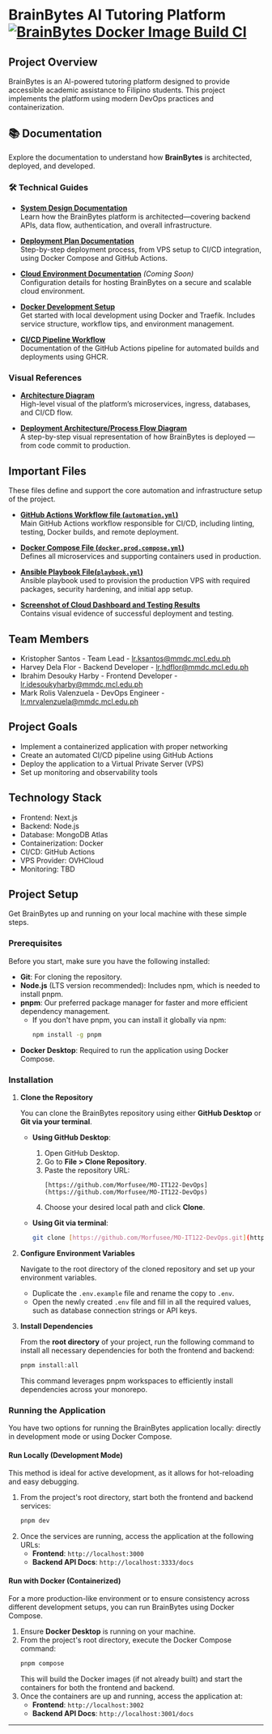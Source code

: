# BrainBytes AI Tutoring Platform [![BrainBytes Docker Image Build CI](https://github.com/Morfusee/MO-IT122-DevOps/actions/workflows/automation.yml/badge.svg)](https://github.com/Morfusee/MO-IT122-DevOps/actions/workflows/automation.yml)

## Project Overview

BrainBytes is an AI-powered tutoring platform designed to provide accessible academic assistance to Filipino students. This project implements the platform using modern DevOps practices and containerization.

## 📚 Documentation

Explore the documentation to understand how **BrainBytes** is architected, deployed, and developed.

### 🛠️ Technical Guides
- **[System Design Documentation](docs/system-design-documentation.md)**  
  Learn how the BrainBytes platform is architected—covering backend APIs, data flow, authentication, and overall infrastructure.

- **[Deployment Plan Documentation](docs/deployment-plan-documentation.md)**  
  Step-by-step deployment process, from VPS setup to CI/CD integration, using Docker Compose and GitHub Actions.

- **[Cloud Environment Documentation](docs/cloud-env-documentation.md)** _(Coming Soon)_  
  Configuration details for hosting BrainBytes on a secure and scalable cloud environment.

- **[Docker Development Setup](docs/docker-dev-setup.md)**  
  Get started with local development using Docker and Traefik. Includes service structure, workflow tips, and environment management.

- **[CI/CD Pipeline Workflow](docs/workflow-documentation.md)**  
  Documentation of the GitHub Actions pipeline for automated builds and deployments using GHCR.

### Visual References
- **[Architecture Diagram](docs/images/architecture.png)**  
  High-level visual of the platform’s microservices, ingress, databases, and CI/CD flow.

- **[Deployment Architecture/Process Flow Diagram](docs/images/deployment-process-flow.png)**  
   A step-by-step visual representation of how BrainBytes is deployed — from code commit to production.

## Important Files

These files define and support the core automation and infrastructure setup of the project.

- **[GitHub Actions Workflow file (`automation.yml`)](.github/workflows/automation.yml)**  
  Main GitHub Actions workflow responsible for CI/CD, including linting, testing, Docker builds, and remote deployment.

- **[Docker Compose File (`docker.prod.compose.yml`)](docker/compose.prod.yml)**  
  Defines all microservices and supporting containers used in production.

- **[Ansible Playbook File(`playbook.yml`)](ansible/playbooks/playbook.yml)**  
  Ansible playbook used to provision the production VPS with required packages, security hardening, and initial app setup.

- **[Screenshot of Cloud Dashboard and Testing Results](https://docs.google.com/document/d/1gfU2dtmo8PnKXEZZlr5iMl9UzHSvCOctWRax_l4ybCU/edit?usp=sharing)**  
  Contains visual evidence of successful deployment and testing.


## Team Members

- Kristopher Santos - Team Lead - lr.ksantos@mmdc.mcl.edu.ph
- Harvey Dela Flor - Backend Developer - lr.hdflor@mmdc.mcl.edu.ph
- Ibrahim Desouky Harby - Frontend Developer - lr.idesoukyharby@mmdc.mcl.edu.ph
- Mark Rolis Valenzuela - DevOps Engineer - lr.mrvalenzuela@mmdc.mcl.edu.ph

## Project Goals

- Implement a containerized application with proper networking
- Create an automated CI/CD pipeline using GitHub Actions
- Deploy the application to a Virtual Private Server (VPS)
- Set up monitoring and observability tools

## Technology Stack

- Frontend: Next.js
- Backend: Node.js
- Database: MongoDB Atlas
- Containerization: Docker
- CI/CD: GitHub Actions
- VPS Provider: OVHCloud
- Monitoring: TBD

## Project Setup

Get BrainBytes up and running on your local machine with these simple steps.

### Prerequisites

Before you start, make sure you have the following installed:

* **Git**: For cloning the repository.
* **Node.js** (LTS version recommended): Includes npm, which is needed to install pnpm.
* **pnpm**: Our preferred package manager for faster and more efficient dependency management.
    * If you don't have pnpm, you can install it globally via npm:
        ```bash
        npm install -g pnpm
        ```
* **Docker Desktop**: Required to run the application using Docker Compose.

### Installation

1.  **Clone the Repository**

    You can clone the BrainBytes repository using either **GitHub Desktop** or **Git via your terminal**.

    * **Using GitHub Desktop**:
        1.  Open GitHub Desktop.
        2.  Go to **File > Clone Repository**.
        3.  Paste the repository URL:
            ```
            [https://github.com/Morfusee/MO-IT122-DevOps](https://github.com/Morfusee/MO-IT122-DevOps)
            ```
        4.  Choose your desired local path and click **Clone**.

    * **Using Git via terminal**:
        ```bash
        git clone [https://github.com/Morfusee/MO-IT122-DevOps.git](https://github.com/Morfusee/MO-IT122-DevOps.git)
        ```

2.  **Configure Environment Variables**

    Navigate to the root directory of the cloned repository and set up your environment variables.

    * Duplicate the `.env.example` file and rename the copy to `.env`.
    * Open the newly created `.env` file and fill in all the required values, such as database connection strings or API keys.

3.  **Install Dependencies**

    From the **root directory** of your project, run the following command to install all necessary dependencies for both the frontend and backend:

    ```bash
    pnpm install:all
    ```
    This command leverages pnpm workspaces to efficiently install dependencies across your monorepo.

### Running the Application

You have two options for running the BrainBytes application locally: directly in development mode or using Docker Compose.

#### Run Locally (Development Mode)

This method is ideal for active development, as it allows for hot-reloading and easy debugging.

1.  From the project's root directory, start both the frontend and backend services:
    ```bash
    pnpm dev
    ```
2.  Once the services are running, access the application at the following URLs:
    * **Frontend**: `http://localhost:3000`
    * **Backend API Docs**: `http://localhost:3333/docs`

#### Run with Docker (Containerized)

For a more production-like environment or to ensure consistency across different development setups, you can run BrainBytes using Docker Compose.

1.  Ensure **Docker Desktop** is running on your machine.
2.  From the project's root directory, execute the Docker Compose command:
    ```bash
    pnpm compose
    ```
    This will build the Docker images (if not already built) and start the containers for both the frontend and backend.
3.  Once the containers are up and running, access the application at:
    * **Frontend**: `http://localhost:3002`
    * **Backend API Docs**: `http://localhost:3001/docs`

---